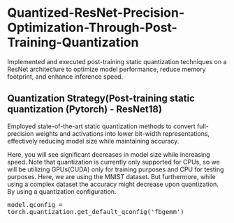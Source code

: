 # Quantized-ResNet-Precision-Optimization-Through-Post-Training-Quantization
Implemented and executed post-training static quantization techniques on a ResNet architecture to optimize model performance, reduce memory footprint, and enhance inference speed.
<kbd>
<div class="my-section" style= border: 1px solid #e1e4e8; "background-color: #f1f1f1; padding: 10px;">

## Quantization Strategy(Post-training static quantization (Pytorch) - ResNet18)

</div>
</kbd>

Employed state-of-the-art static quantization methods to convert full-precision weights and activations into lower bit-width representations, effectively reducing model size while maintaining accuracy.

Here, you will see significant decreases in model size while increasing speed. Note that quantization is currently only supported for CPUs, so we will be utilizing GPUs(CUDA) only for training purposes and CPU for testing purposes. Here, we are using the MNIST dataset. But furthermore, while using a complex dataset the accuracy might decrease upon quantization. By using a quantization configuration.


<kbd>
<div class="my-section" style= border: 1px solid #e1e4e8; "background-color: #f1f1f1; padding: 10px;">

model.qconfig = torch.quantization.get_default_qconfig('fbgemm')

</div>
</kbd>
